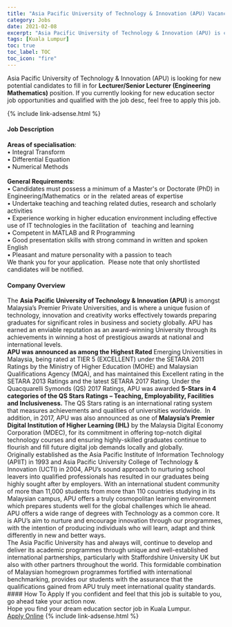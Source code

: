 ```yaml
---
title: "Asia Pacific University of Technology & Innovation (APU) Vacancies Lecturer/Senior Lecturer (Engineering Mathematics)" 
category: Jobs 
date: 2021-02-08 
excerpt: "Asia Pacific University of Technology & Innovation (APU) is currently looking for suitable person to fill in the Lecturer/Senior Lecturer (Engineering Mathematics) which positioned at Kuala Lumpur" 
tags: [Kuala Lumpur] 
toc: true 
toc_label: TOC 
toc_icon: "fire" 
--- 
```


<p>Asia Pacific University of Technology & Innovation (APU) is looking for new potential candidates to fill in for <b>Lecturer/Senior Lecturer (Engineering Mathematics)</b> position. If you currently looking for new education sector job opportunities and qualified with the job desc, feel free to apply this job.
</p>{% include link-adsense.html %} 
 <div><div><h4>Job Description</h4></div><div><div><span><div><div><div><strong>Areas of specialisation</strong>:</div><div>&#8226; Integral Transform<br>&#8226; Differential Equation<br>&#8226; Numerical Methods</div><div><br><strong>General Requirements</strong>:</div><div>&#8226; Candidates must possess a minimum of a Master's or Doctorate (PhD) in Engineering/Mathematics&#160; or in the&#160; related areas of expertise<br>&#8226; Undertake teaching and teaching related duties, research and scholarly activities<br>&#8226; Experience working in higher education environment including effective use of IT technologies in the facilitation of&#160;&#160; teaching and learning<br>&#8226; Competent in MATLAB and R Programming<br>&#8226; Good presentation skills with strong command in written and spoken English<br>&#8226; Pleasant and mature personality with a passion to teach</div><div>We thank you for your application.&#160; Please note that only shortlisted candidates will be notified.</div></div></div></span></div></div></div> 
<div><div><h4>Company Overview</h4></div><div><div><span><div><div>
<div>
		The <strong>Asia Pacific University of Technology &amp; Innovation (APU)</strong> is amongst Malaysia&#8217;s Premier Private Universities, and is where a unique fusion of technology, innovation and creativity works effectively towards preparing graduates for significant roles in business and society globally. APU has earned an enviable reputation as an award-winning University through its achievements in winning a host of prestigious awards at national and international levels.</div>
<div>
<strong>APU was announced as among the Highest Rated </strong>Emerging Universities in Malaysia, being rated at TIER 5 (EXCELLENT) under the SETARA 2011 Ratings by the Ministry of Higher Education (MOHE) and Malaysian Qualifications Agency (MQA), and has maintained this Excellent rating in the SETARA 2013 Ratings and the latest SETARA 2017 Rating. Under the Quacquarelli Symonds (QS) 2017 Ratings, APU was awarded <strong>5-Stars</strong> <strong>in 4 categories of the QS Stars Ratings &#8211; Teaching, Employability, Facilities and Inclusiveness.</strong> The QS Stars rating is an international rating system that measures achievements and qualities of universities worldwide.&#160; In addition, in 2017, APU was also announced as one of<strong> Malaysia&#8217;s Premier Digital Institution of Higher Learning (IHL)</strong> by the Malaysia Digital Economy Corporation (MDEC), for its commitment in offering top-notch digital technology courses and ensuring highly-skilled graduates continue to flourish and fill future digital job demands locally and globally.</div>
<div>
		Originally established as the Asia Pacific Institute of Information Technology (APIIT) in 1993 and Asia Pacific University College of Technology &amp; Innovation (UCTI) in 2004, APU&#8217;s sound approach to nurturing school leavers into qualified professionals has resulted in our graduates being highly sought after by employers. With an international student community of more than 11,000 students from more than 110 countries studying in its Malaysian campus, APU offers a truly cosmopolitan learning environment which prepares students well for the global challenges which lie ahead. APU offers a wide range of degrees with Technology as a common core. It is APU&#8217;s aim to nurture and encourage innovation through our programmes, with the intention of producing individuals who will learn, adapt and think differently in new and better ways.</div>
<div>
		The Asia Pacific University has and always will, continue to develop and deliver its academic programmes through unique and well-established international partnerships, particularly with Staffordshire University UK but also with other partners throughout the world. This formidable combination of Malaysian homegrown programmes fortified with international benchmarking, provides our students with the assurance that the qualifications gained from APU truly meet international quality standards.</div>
</div></div></span></div></div></div> 
#### How To Apply 
If you confident and feel that this job is suitable to you, go ahead take your action now. <br/> 
Hope you find your dream education sector job in Kuala Lumpur. <br/> 
<a href="https://www.jobstreet.com.my/en/job/lecturer-senior-lecturer-engineering-mathematics-4478818?jobId=jobstreet-my-job-4478818" class="btn btn--info" target="_blank" rel="nofollow noopenner">Apply Online</a> 
{% include link-adsense.html %} 